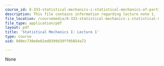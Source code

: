 ```yaml
---
course_id: 8-333-statistical-mechanics-i-statistical-mechanics-of-particles-fall-2013
description: This file contains information regarding lecture note 1.
file_location: /coursemedia/8-333-statistical-mechanics-i-statistical-mechanics-of-particles-fall-2013/0d0ec730e8e02ed0399d39ff05054a72_MIT8_333F13_Lec1.pdf
file_type: application/pdf
layout: pdf
title: 'Statistical Mechanics I: Lecture 1'
type: course
uid: 0d0ec730e8e02ed0399d39ff05054a72

---
```

None